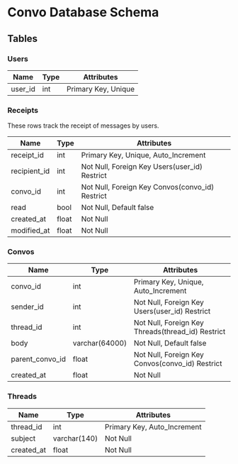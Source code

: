 # Convo Database Schema

## Tables

### Users

Name    | Type | Attributes          |
--------|------|---------------------|
user_id | int  | Primary Key, Unique |

### Receipts

These rows track the receipt of messages by users.

Name          | Type  | Attributes
--------------|-------|------------------------------------
receipt_id    | int   | Primary Key, Unique, Auto_Increment
recipient_id  | int   | Not Null, Foreign Key Users(user_id) Restrict
convo_id      | int   | Not Null, Foreign Key Convos(convo_id) Restrict
read          | bool  | Not Null, Default false
created_at    | float | Not Null
modified_at   | float | Not Null

### Convos

Name            | Type            | Attributes
----------------|-----------------|------------------------------------
convo_id        | int             | Primary Key, Unique, Auto_Increment
sender_id       | int             | Not Null, Foreign Key Users(user_id) Restrict
thread_id       | int             | Not Null, Foreign Key Threads(thread_id) Restrict
body            | varchar(64000)  | Not Null, Default false
parent_convo_id | float           | Not Null, Foreign Key Convos(convo_id) Restrict
created_at      | float           | Not Null

### Threads

Name       | Type         | Attributes
-----------|--------------|-----------
thread_id  | int          | Primary Key, Auto_Increment
subject    | varchar(140) | Not Null
created_at | float        | Not Null
